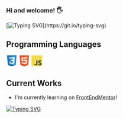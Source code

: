 ### Hi and welcome! 🖐

[![Typing SVG](https://readme-typing-svg.herokuapp.com?font=Lucida+Console&color=%23000000&size=30&center=true&vCenter=true&multiline=true&lines=I+am+a+French+developer%2C+and+I+am+currently+learning+web+development+on+my+own!)](https://git.io/typing-svg)

## Programming Languages
 <img src = 'images/css.svg' width='30'/> <img src = 'images/html.svg' width='30'/> <img src = 'images/js.svg' width='30'/> 
 
 ## Current Works
 * I'm currently learning on [FrontEndMentor](https://www.frontendmentor.io/profile/Alexandre-Chs)! 



[![Typing SVG](https://readme-typing-svg.herokuapp.com/?lines=First+line+of+text;Second+line+of+text)](https://git.io/typing-svg)

